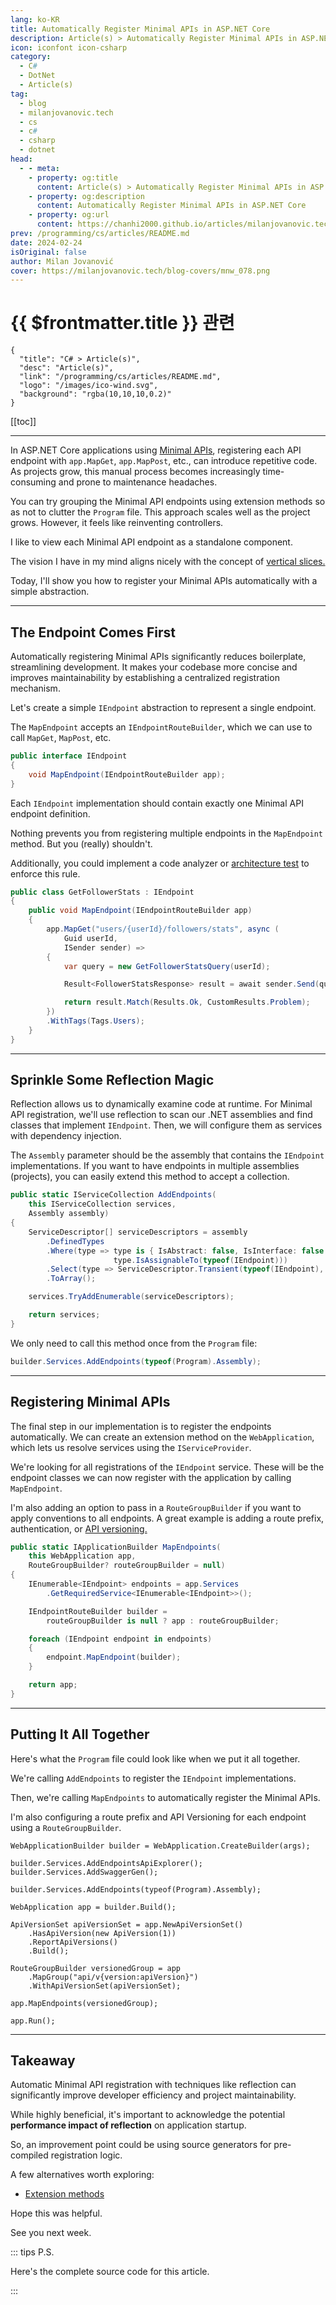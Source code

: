 ```yaml
---
lang: ko-KR
title: Automatically Register Minimal APIs in ASP.NET Core
description: Article(s) > Automatically Register Minimal APIs in ASP.NET Core
icon: iconfont icon-csharp
category: 
  - C#
  - DotNet
  - Article(s)
tag: 
  - blog
  - milanjovanovic.tech
  - cs
  - c#
  - csharp
  - dotnet
head:
  - - meta:
    - property: og:title
      content: Article(s) > Automatically Register Minimal APIs in ASP.NET Core
    - property: og:description
      content: Automatically Register Minimal APIs in ASP.NET Core
    - property: og:url
      content: https://chanhi2000.github.io/articles/milanjovanovic.tech/automatically-register-minimal-apis-in-aspnetcore.html
prev: /programming/cs/articles/README.md
date: 2024-02-24
isOriginal: false
author: Milan Jovanović
cover: https://milanjovanovic.tech/blog-covers/mnw_078.png
---
```


# {{ $frontmatter.title }} 관련

```component VPCard
{
  "title": "C# > Article(s)",
  "desc": "Article(s)",
  "link": "/programming/cs/articles/README.md",
  "logo": "/images/ico-wind.svg",
  "background": "rgba(10,10,10,0.2)"
}
```

[[toc]]

---

<SiteInfo
  name="Automatically Register Minimal APIs in ASP.NET Core"
  desc="In ASP.NET Core applications using Minimal APIs, registering each API endpoint with app.MapGet, app.MapPost, etc. can introduce repetitive code. Today, I'll show you how to automatically register your Minimal APIs with a simple abstraction."
  url="https://milanjovanovic.tech/blog/automatically-register-minimal-apis-in-aspnetcore/"
  logo="https://milanjovanovic.tech/profile_favicon.png"
  preview="https://milanjovanovic.tech/blog-covers/mnw_078.png"/>

In ASP.NET Core applications using [<FontIcon icon="fa-brands fa-microsoft"/>Minimal APIs](https://learn.microsoft.com/en-us/aspnet/core/fundamentals/minimal-apis/overview?view=aspnetcore-8.0), registering each API endpoint with `app.MapGet`, `app.MapPost`, etc., can introduce repetitive code. As projects grow, this manual process becomes increasingly time-consuming and prone to maintenance headaches.

You can try grouping the Minimal API endpoints using extension methods so as not to clutter the `Program` file. This approach scales well as the project grows. However, it feels like reinventing controllers.

I like to view each Minimal API endpoint as a standalone component.

The vision I have in my mind aligns nicely with the concept of [vertical slices.](/milanjovanovic.tech/vertical-slice-architecture.md)

Today, I'll show you how to register your Minimal APIs automatically with a simple abstraction.

---

## The Endpoint Comes First

Automatically registering Minimal APIs significantly reduces boilerplate, streamlining development. It makes your codebase more concise and improves maintainability by establishing a centralized registration mechanism.

Let's create a simple `IEndpoint` abstraction to represent a single endpoint.

The `MapEndpoint` accepts an `IEndpointRouteBuilder`, which we can use to call `MapGet`, `MapPost`, etc.

```cs
public interface IEndpoint
{
    void MapEndpoint(IEndpointRouteBuilder app);
}
```

Each `IEndpoint` implementation should contain exactly one Minimal API endpoint definition.

Nothing prevents you from registering multiple endpoints in the `MapEndpoint` method. But you (really) shouldn't.

Additionally, you could implement a code analyzer or [architecture test](/milanjovanovic.tech/enforcing-software-architecture-with-architecture-tests.md) to enforce this rule.

```cs
public class GetFollowerStats : IEndpoint
{
    public void MapEndpoint(IEndpointRouteBuilder app)
    {
        app.MapGet("users/{userId}/followers/stats", async (
            Guid userId,
            ISender sender) =>
        {
            var query = new GetFollowerStatsQuery(userId);

            Result<FollowerStatsResponse> result = await sender.Send(query);

            return result.Match(Results.Ok, CustomResults.Problem);
        })
        .WithTags(Tags.Users);
    }
}
```

---

## Sprinkle Some Reflection Magic

Reflection allows us to dynamically examine code at runtime. For Minimal API registration, we'll use reflection to scan our .NET assemblies and find classes that implement `IEndpoint`. Then, we will configure them as services with dependency injection.

The `Assembly` parameter should be the assembly that contains the `IEndpoint` implementations.
If you want to have endpoints in multiple assemblies (projects), you can easily extend this method to accept a collection.

```cs
public static IServiceCollection AddEndpoints(
    this IServiceCollection services,
    Assembly assembly)
{
    ServiceDescriptor[] serviceDescriptors = assembly
        .DefinedTypes
        .Where(type => type is { IsAbstract: false, IsInterface: false } &&
                       type.IsAssignableTo(typeof(IEndpoint)))
        .Select(type => ServiceDescriptor.Transient(typeof(IEndpoint), type))
        .ToArray();

    services.TryAddEnumerable(serviceDescriptors);

    return services;
}
```

We only need to call this method once from the `Program` file:

```cs
builder.Services.AddEndpoints(typeof(Program).Assembly);
```

---

## Registering Minimal APIs

The final step in our implementation is to register the endpoints automatically. We can create an extension method on the `WebApplication`, which lets us resolve services using the `IServiceProvider`.

We're looking for all registrations of the `IEndpoint` service. These will be the endpoint classes we can now register with the application by calling `MapEndpoint`.

I'm also adding an option to pass in a `RouteGroupBuilder` if you want to apply conventions to all endpoints. A great example is adding a route prefix, authentication, or [API versioning.](/milanjovanovic.tech/api-versioning-in-aspnetcore.md)

```cs
public static IApplicationBuilder MapEndpoints(
    this WebApplication app,
    RouteGroupBuilder? routeGroupBuilder = null)
{
    IEnumerable<IEndpoint> endpoints = app.Services
        .GetRequiredService<IEnumerable<IEndpoint>>();

    IEndpointRouteBuilder builder =
        routeGroupBuilder is null ? app : routeGroupBuilder;

    foreach (IEndpoint endpoint in endpoints)
    {
        endpoint.MapEndpoint(builder);
    }

    return app;
}
```

---

## Putting It All Together

Here's what the `Program` file could look like when we put it all together.

We're calling `AddEndpoints` to register the `IEndpoint` implementations.

Then, we're calling `MapEndpoints` to automatically register the Minimal APIs.

I'm also configuring a route prefix and API Versioning for each endpoint using a `RouteGroupBuilder`.

```cs{6,19}
WebApplicationBuilder builder = WebApplication.CreateBuilder(args);

builder.Services.AddEndpointsApiExplorer();
builder.Services.AddSwaggerGen();

builder.Services.AddEndpoints(typeof(Program).Assembly);

WebApplication app = builder.Build();

ApiVersionSet apiVersionSet = app.NewApiVersionSet()
    .HasApiVersion(new ApiVersion(1))
    .ReportApiVersions()
    .Build();

RouteGroupBuilder versionedGroup = app
    .MapGroup("api/v{version:apiVersion}")
    .WithApiVersionSet(apiVersionSet);

app.MapEndpoints(versionedGroup);

app.Run();
```

---

## Takeaway

Automatic Minimal API registration with techniques like reflection can significantly improve developer efficiency and project maintainability.

While highly beneficial, it's important to acknowledge the potential **performance impact of reflection** on application startup.

So, an improvement point could be using source generators for pre-compiled registration logic.

A few alternatives worth exploring:

- [Extension methods](/milanjovanovic.tech/how-to-structure-minimal-apis.md)

<SiteInfo
  name="FastEndpoints"
  desc="FastEndpoints is a developer friendly alternative to Minimal APIs & MVC"
  url="https://fast-endpoints.com/"
  logo="https://fast-endpoints.com/favicon-32x32.png"
  preview="https://fast-endpoints.com/fe-og-image.png"/>

<SiteInfo
  name="CarterCommunity/Carter"
  desc="Carter is framework that is a thin layer of extension methods and functionality over ASP.NET Core allowing code to be more explicit and most importantly more enjoyable."
  url="https://github.com/CarterCommunity/Carter"
  logo="https://avatars.githubusercontent.com/u/37978301?s=200&v=4"
  preview="https://opengraph.githubassets.com/10fb2db9c9fb99b99f02c6e8a8081b695e614d84caddbc9c4d0d65f1606be886/CarterCommunity/Carter"/>

Hope this was helpful.

See you next week.

::: tips P.S.

Here's the complete source code for this article.

<SiteInfo
  name="m-jovanovic/minimal-endpoints"
  desc="Automatically register your Minimal API endpoints in ASP.NET Core."
  url="https://github.com/m-jovanovic/minimal-endpoints"
  logo="https://avatars.githubusercontent.com/u/34191235?v=4"
  preview="https://opengraph.githubassets.com/3f2a9903d4eead059f8e20a6450236d6a19784ab20649c2980fab9759bd6edd9/m-jovanovic/minimal-endpoints"/>

:::

